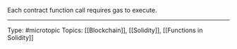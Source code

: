 Each contract function call requires gas to execute.
___
Type: #microtopic 
Topics: [[Blockchain]], [[Solidity]], [[Functions in Solidity]]

